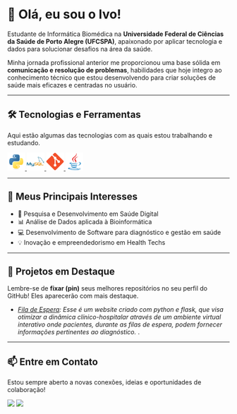 # 👋 Olá, eu sou o Ivo!

Estudante de Informática Biomédica na **Universidade Federal de Ciências da Saúde de Porto Alegre (UFCSPA)**, apaixonado por aplicar tecnologia e dados para solucionar desafios na área da saúde.

Minha jornada profissional anterior me proporcionou uma base sólida em **comunicação e resolução de problemas**, habilidades que hoje integro ao conhecimento técnico que estou desenvolvendo para criar soluções de saúde mais eficazes e centradas no usuário.

---

## 🛠️ Tecnologias e Ferramentas

Aqui estão algumas das tecnologias com as quais estou trabalhando e estudando.

<p align="left">
  <a href="https://www.python.org" target="_blank" rel="noreferrer">
    <img src="https://raw.githubusercontent.com/devicons/devicon/master/icons/python/python-original.svg" alt="python" width="40" height="40"/>
  </a>
  <a href="https://www.mysql.com/" target="_blank" rel="noreferrer">
    <img src="https://raw.githubusercontent.com/devicons/devicon/master/icons/mysql/mysql-original-wordmark.svg" alt="mysql" width="40" height="40"/>
  </a>
   <a href="https://git-scm.com/" target="_blank" rel="noreferrer">
    <img src="https://raw.githubusercontent.com/devicons/devicon/master/icons/git/git-original.svg" alt="git" width="40" height="40"/>
  </a>
  <a href="https://www.java.com" target="_blank" rel="noreferrer">
    <img src="https://raw.githubusercontent.com/devicons/devicon/master/icons/java/java-original.svg" alt="java" width="40" height="40"/>
  </a>
</p>

---

## 🌱 Meus Principais Interesses

- 🔬 Pesquisa e Desenvolvimento em Saúde Digital
- 📊 Análise de Dados aplicada à Bioinformática
- 💻 Desenvolvimento de Software para diagnóstico e gestão em saúde
- 💡 Inovação e empreendedorismo em Health Techs

---

## 🚀 Projetos em Destaque

Lembre-se de **fixar (pin)** seus melhores repositórios no seu perfil do GitHub! Eles aparecerão com mais destaque.

- **[Fila de Espera](https://github.com/ivolzkm/Fila_de_Espera):* Esse é um website criado com python e flask, que visa otimizar a dinâmica clínico-hospitalar através de um ambiente virtual interativo onde pacientes, durante as filas de espera, podem fornecer informações pertinentes ao diagnóstico.* .


---

## 📫 Entre em Contato

Estou sempre aberto a novas conexões, ideias e oportunidades de colaboração!

<a href="mailto:ivo.junior@ufcspa.edu.br"><img src="https://img.shields.io/badge/Gmail-D14836?style=for-the-badge&logo=gmail&logoColor=white" /></a>
<a href="https://www.linkedin.com/in/ivo-ricardo-lozekam-junior-6944a1195/"><img src="https://img.shields.io/badge/LinkedIn-0077B5?style=for-the-badge&logo=linkedin&logoColor=white" /></a>
